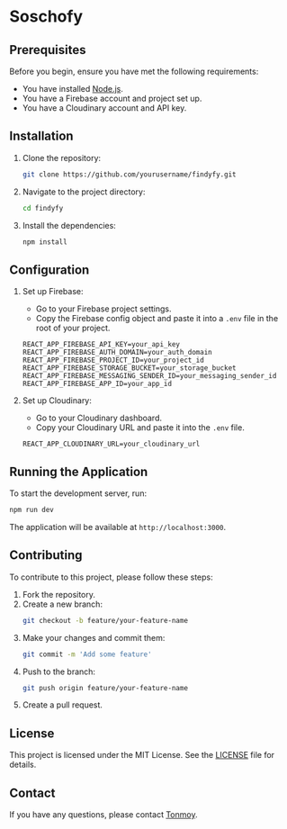 # Soschofy
## Prerequisites

Before you begin, ensure you have met the following requirements:
- You have installed [Node.js](https://nodejs.org/).
- You have a Firebase account and project set up.
- You have a Cloudinary account and API key.

## Installation

1. Clone the repository:
    ```sh
    git clone https://github.com/yourusername/findyfy.git
    ```
2. Navigate to the project directory:
    ```sh
    cd findyfy
    ```
3. Install the dependencies:
    ```sh
    npm install
    ```

## Configuration

1. Set up Firebase:
    - Go to your Firebase project settings.
    - Copy the Firebase config object and paste it into a `.env` file in the root of your project.

    ```env
    REACT_APP_FIREBASE_API_KEY=your_api_key
    REACT_APP_FIREBASE_AUTH_DOMAIN=your_auth_domain
    REACT_APP_FIREBASE_PROJECT_ID=your_project_id
    REACT_APP_FIREBASE_STORAGE_BUCKET=your_storage_bucket
    REACT_APP_FIREBASE_MESSAGING_SENDER_ID=your_messaging_sender_id
    REACT_APP_FIREBASE_APP_ID=your_app_id
    ```

2. Set up Cloudinary:
    - Go to your Cloudinary dashboard.
    - Copy your Cloudinary URL and paste it into the `.env` file.

    ```env
    REACT_APP_CLOUDINARY_URL=your_cloudinary_url
    ```

## Running the Application

To start the development server, run:
```sh
npm run dev
```

The application will be available at `http://localhost:3000`.

## Contributing

To contribute to this project, please follow these steps:
1. Fork the repository.
2. Create a new branch:
    ```sh
    git checkout -b feature/your-feature-name
    ```
3. Make your changes and commit them:
    ```sh
    git commit -m 'Add some feature'
    ```
4. Push to the branch:
    ```sh
    git push origin feature/your-feature-name
    ```
5. Create a pull request.

## License

This project is licensed under the MIT License. See the [LICENSE](LICENSE) file for details.

## Contact

If you have any questions, please contact [Tonmoy](mailto:).